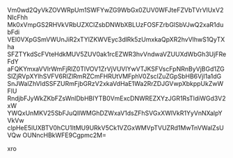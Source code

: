 Vm0wd2QyVkZOVWRpUm1SWFYwZG9WbGx0ZUV0WFJteFZVbTVrVlUxV2NIcFhh
Mk0xVmpGS2RHVkVRbUZXClZsbDNWbXBLUzFOSFZrbGlSbVJwQ2xaR1dubFdi
VEI0VXpGSmVWUnJiR2xTYlZKWVEyc3dlRk5zUmxkaQpXR2hvVlhwS1QyTXha
SFZTYkdScFVteHdkMUV5ZUV0ak1rcEZWR3hvVndwaVZUUXdWbGh3UjFReFdY
aFQKYmxaVVlrWmFjRlZ0TlVOV1ZrVjVUVlYwVTJKSFVscFpNRnByVjBGd1ZG
SlZjRVpXYlhSVFV6RlZlRmRZCmFHRUtVMFphV0ZsclZuZGpSbHB6VjI1a1dG
SnJWalZhVldSSFZURmFjbGRzV2xkaVdHaE1Wa2RrZDJGVwpXbkppUkZwWFlU
RndjbFJyWkZKbFZsWnlDbHBIYTB0VmExcDNWREZXYzJGR1RsTldiWGd3V2xW
YWQxUnMKV25SbFJuQllWMGhDZWxaV1dsZFhSVGxXWlVkR1YyVnNXalpYVkVw
clpHeE5lUXBTV0hCU1ltMU9URkV5Ck1VZGxWMVpTVUZRd1MwTnVWalZsUVQw
OUNncHBkWFE9Cgpmc2M=

xro